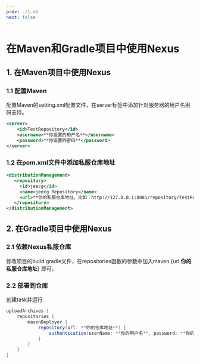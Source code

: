 ```yaml
---
prev: ./1.md
next: false
---
```

# 在Maven和Gradle项目中使用Nexus
## 1. 在Maven项目中使用Nexus
### 1.1 配置Maven
配置Maven的setting.xml配置文件，在server标签中添加针对服务器的用户名密码支持。
```xml
<server>
    <id>TestRepository</id>
    <username>**你设置的用户名**</username>
    <password>**你设置的密码**</password>
</server>
```
### 1.2 在pom.xml文件中添加私服仓库地址
```xml
<distributionManagement> 
   <repository> 
     <id>jeecg</id> 
     <name>jeecg Repository</name> 
     <url>**你的私服仓库地址，比如：http://127.0.0.1:8081/repository/TestRepository/**</url>
   </repository> 
</distributionManagement>
```
## 2. 在Gradle项目中使用Nexus
### 2.1 依赖Nexus私服仓库
修改项目的build.gradle文件，在repositories函数的参数中加入maven {url **你的私服仓库地址**} 即可。
### 2.2 部署到仓库
创建task并运行
```groovy
uploadArchives {
    repositories {
        mavenDeployer {
            repository(url: **你的仓库地址**) {
                authentication(userName: **你的用户名**, password: **你的密码**)
            }
        }
    }
}
```
